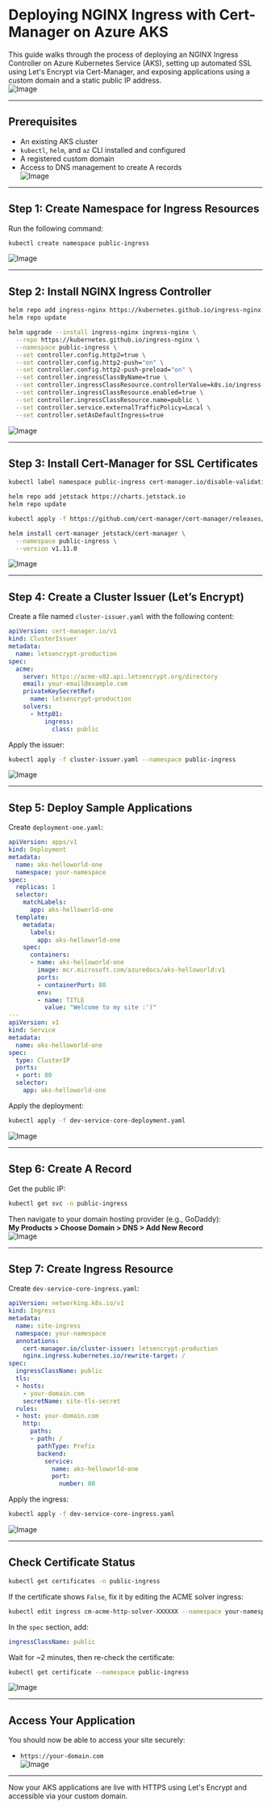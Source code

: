 # Deploying NGINX Ingress with Cert-Manager on Azure AKS

This guide walks through the process of deploying an NGINX Ingress Controller on Azure Kubernetes Service (AKS), setting up automated SSL using Let's Encrypt via Cert-Manager, and exposing applications using a custom domain and a static public IP address.  
![Image](image-path)

---

## Prerequisites

- An existing AKS cluster  
- `kubectl`, `helm`, and `az` CLI installed and configured  
- A registered custom domain  
- Access to DNS management to create A records  
![Image](image-path)

---

## Step 1: Create Namespace for Ingress Resources

Run the following command:

```bash
kubectl create namespace public-ingress
```
![Image](image-path)

---

## Step 2: Install NGINX Ingress Controller

```bash
helm repo add ingress-nginx https://kubernetes.github.io/ingress-nginx
helm repo update

helm upgrade --install ingress-nginx ingress-nginx \
  --repo https://kubernetes.github.io/ingress-nginx \
  --namespace public-ingress \
  --set controller.config.http2=true \
  --set controller.config.http2-push="on" \
  --set controller.config.http2-push-preload="on" \
  --set controller.ingressClassByName=true \
  --set controller.ingressClassResource.controllerValue=k8s.io/ingress-nginx \
  --set controller.ingressClassResource.enabled=true \
  --set controller.ingressClassResource.name=public \
  --set controller.service.externalTrafficPolicy=Local \
  --set controller.setAsDefaultIngress=true
```
![Image](image-path)

---

## Step 3: Install Cert-Manager for SSL Certificates

```bash
kubectl label namespace public-ingress cert-manager.io/disable-validation=true

helm repo add jetstack https://charts.jetstack.io
helm repo update

kubectl apply -f https://github.com/cert-manager/cert-manager/releases/download/v1.11.0/cert-manager.crds.yaml

helm install cert-manager jetstack/cert-manager \
  --namespace public-ingress \
  --version v1.11.0
```
![Image](image-path)

---

## Step 4: Create a Cluster Issuer (Let’s Encrypt)

Create a file named `cluster-issuer.yaml` with the following content:

```yaml
apiVersion: cert-manager.io/v1
kind: ClusterIssuer
metadata:
  name: letsencrypt-production
spec:
  acme:
    server: https://acme-v02.api.letsencrypt.org/directory
    email: your-email@example.com
    privateKeySecretRef:
      name: letsencrypt-production
    solvers:
      - http01:
          ingress:
            class: public
```

Apply the issuer:

```bash
kubectl apply -f cluster-issuer.yaml --namespace public-ingress
```
![Image](image-path)

---

## Step 5: Deploy Sample Applications

Create `deployment-one.yaml`:

```yaml
apiVersion: apps/v1
kind: Deployment
metadata:
  name: aks-helloworld-one
  namespace: your-namespace
spec:
  replicas: 1
  selector:
    matchLabels:
      app: aks-helloworld-one
  template:
    metadata:
      labels:
        app: aks-helloworld-one
    spec:
      containers:
      - name: aks-helloworld-one
        image: mcr.microsoft.com/azuredocs/aks-helloworld:v1
        ports:
        - containerPort: 80
        env:
        - name: TITLE
          value: "Welcome to my site :')"
---
apiVersion: v1
kind: Service
metadata:
  name: aks-helloworld-one
spec:
  type: ClusterIP
  ports:
  - port: 80
  selector:
    app: aks-helloworld-one
```

Apply the deployment:

```bash
kubectl apply -f dev-service-core-deployment.yaml
```
![Image](image-path)

---

## Step 6: Create A Record

Get the public IP:

```bash
kubectl get svc -n public-ingress
```

Then navigate to your domain hosting provider (e.g., GoDaddy):  
**My Products > Choose Domain > DNS > Add New Record**  
![Image](image-path)

---

## Step 7: Create Ingress Resource

Create `dev-service-core-ingress.yaml`:

```yaml
apiVersion: networking.k8s.io/v1
kind: Ingress
metadata:
  name: site-ingress
  namespace: your-namespace
  annotations:
    cert-manager.io/cluster-issuer: letsencrypt-production
    nginx.ingress.kubernetes.io/rewrite-target: /
spec:
  ingressClassName: public
  tls:
  - hosts:
    - your-domain.com
    secretName: site-tls-secret
  rules:
  - host: your-domain.com
    http:
      paths:
      - path: /
        pathType: Prefix
        backend:
          service:
            name: aks-helloworld-one
            port:
              number: 80
```

Apply the ingress:

```bash
kubectl apply -f dev-service-core-ingress.yaml
```
![Image](image-path)

---

## Check Certificate Status

```bash
kubectl get certificates -n public-ingress
```

If the certificate shows `False`, fix it by editing the ACME solver ingress:

```bash
kubectl edit ingress cm-acme-http-solver-XXXXXX --namespace your-namespace
```

In the `spec` section, add:

```yaml
ingressClassName: public
```

Wait for ~2 minutes, then re-check the certificate:

```bash
kubectl get certificate --namespace public-ingress
```
![Image](image-path)

---

## Access Your Application

You should now be able to access your site securely:

- `https://your-domain.com`  
![Image](image-path)

---

Now your AKS applications are live with HTTPS using Let's Encrypt and accessible via your custom domain.
